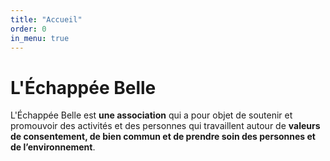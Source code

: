 ```yaml
---
title: "Accueil"
order: 0
in_menu: true
---
```

# L'Échappée Belle

L'Échappée Belle est **une association** qui a pour objet de soutenir et promouvoir des activités et des personnes qui travaillent autour de **valeurs de consentement, de bien commun et de prendre soin des personnes et de l’environnement**.


<div class="blob-1"></div>
<div class="blob-2"></div>
<div class="blob-3"></div>
<div class="blob-4"></div>
<div class="blob-5"></div>
<div class="blob-6"></div>
<div class="blob-7"></div>
<div class="blob-8"></div>
<div class="blob-9"></div>
<div class="blob-10"></div> 
